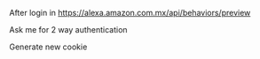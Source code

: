 After login in https://alexa.amazon.com.mx/api/behaviors/preview

Ask me for 2 way authentication

Generate new cookie
